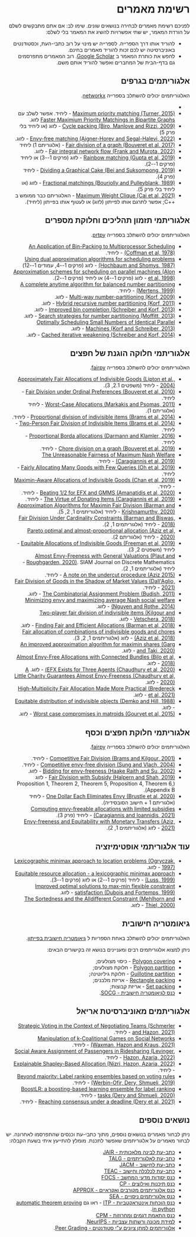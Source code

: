 <div dir='rtl' lang='he'>

# רשימת מאמרים

לפניכם רשימת מאמרים לבחירה בנושאים שונים.
שימו לב: אם אתם מתבקשים לשלם על הורדת המאמר, יש שתי אפשרויות להשיג את המאמר בלי לשלם:

* להוריד אותו דרך הספרייה. לספרייה יש מינוי על רוב כתבי-העת, וכסטודנטים באוניברסיטה יש לכם זכות להוריד מאמרים בחינם.
* לחפש את כותרת המאמר ב [Google Scholar](https://scholar.google.com). רוב המאמרים מתפרסמים גם בדף-הבית של המחברים ואפשר להוריד אותם משם.



## אלגוריתמים בגרפים

האלגוריתמים יכולים להשתלב בספרייה 
[networkx](https://networkx.org/).

* 
* [Maximum priority matching (Turner, 2015)](https://arxiv.org/abs/1512.08555) -  ליחיד. אפשר לשלב עם [Faster Maximium Priority Matchings in Bipartite Graphs](https://arxiv.org/abs/1512.09349) לזוג.
* [Cycle packing (Biro, Manlove and Rizzi, 2009)](https://www.worldscientific.com/doi/abs/10.1142/S1793830909000373) - 
לזוג (או ליחיד בלי פרק 5)
* [Envy-free matching (Aigner-Horev and Segal-Halevi, 2022)](https://www.sciencedirect.com/science/article/pii/S00200255210118) - לזוג.
* [Fair division of a graph (Bouveret et al, 2017)](https://arxiv.org/abs/1705.10239) - (אלגוריתם 1) ליחיד
* [Fair integral network flow (Frank and Murota, 2022)](https://arxiv.org/abs/1907.02673) - לזוג.
* [Rainbow matching (Gupta et al, 2019)](https://link.springer.com/article/10.1007/s00453-018-0497-3) - לזוג (פרקים 1--3) או ליחיד (פרקים 1--2).
* [Dividing a Graphical Cake (Bei and Suksompong, 2019)](https://arxiv.org/pdf/1910.14129.pdf#subsection.4.1) - ליחיד (פרק 4).
* [Fractional matchings (Bourjolly and Pulleyblank, 1989)](https://www.sciencedirect.com/science/article/pii/0166218X9290273D) - לזוג (או ליחיד בלי פרק 5).
* [Maximum Weight Clique (Cai et al, 2021)](https://www.jair.org/index.php/jair/article/view/12327) - האלגוריתם כבר ממומש ב ++C; אפשר לתרגם אותו לפייתון (לזוג) או לעטוף אותו בפייתון (ליחיד).


## אלגוריתמי תזמון תהליכים וחלוקת מספרים


האלגוריתמים יכולים להשתלב בספרייה 
[prtpy](https://github.com/erelsgl/prtpy).

* [An Application of Bin-Packing to Multiprocessor Scheduling (Coffman et al, 1978)](https://epubs.siam.org/doi/abs/10.1137/0207001) - ליחיד.
* [Using dual approximation algorithms for scheduling problems (Hochbaum and Shomys, 1987)](https://doi.org/10.1145/7531.7535) - לזוג (פרקים 1--4, עמודים 1--12)
* [Approximation schemes for scheduling on parallel machines (Alon et al, 1998)](https://onlinelibrary.wiley.com/doi/abs/10.1002/%28SICI%291099-1425%28199806%291%3A1%3C55%3A%3AAID-JOS2%3E3.0.CO%3B2-J) - לזוג (פרקים 1--4) או ליחיד (פרקים 1--2).
* [A complete anytime algorithm for balanced number partitioning (Mertens, 1999)](https://arxiv.org/abs/cs/9903011) -  ליחיד.
* [Multi-way number-partitioning (Korf, 2009)](http://ijcai.org/papers09/Papers/IJCAI09-096.pdf) - לזוג.
* [Hybrid recursive number partitioning (Korf, 2011)](https://www.aaai.org/ocs/index.php/IJCAI/IJCAI11/paper/viewPaper/3364) - לזוג.
* [Improved bin completion (Schreiber and Korf, 2013)](https://www.ijcai.org/Proceedings/13/Papers/103.pdf) - לזוג.
* [Search strategies for number partitioning (Moffitt, 2013)](https://www.ijcai.org/Proceedings/13/Papers/099.pdf) - לזוג.
* [Optimally Scheduling Small Numbers of Identical Parallel Machines (Korf and Schreiber, 2013)](https://ojs.aaai.org/index.php/ICAPS/article/view/13544) - לזוג.
* [Cached iterative weakening (Schreiber and Korf, 2014)](https://ojs.aaai.org/index.php/AAAI/article/view/9122) - לזוג.


## אלגוריתמי חלוקה הוגנת של חפצים

האלגוריתמים יכולים להשתלב בספרייה 
[fairpy](https://github.com/erelsgl/fairpy).

* [Approximately Fair Allocations of Indivisible Goods (Lipton et al., 2004)](https://dl.acm.org/doi/pdf/10.1145/988772.988792) - ליחיד (משפטים 2.1, 3).
* [Fair Division under Ordinal Preferences (Bouveret et al, 2010)](https://ebooks.iospress.nl/doi/10.3233/978-1-60750-606-5-387) - ליחיד.
* [Worst-Case Allocations (Markakis and Psomas, 2011)](https://link.springer.com/chapter/10.1007/978-3-642-25510-6_24) - ליחיד (אלגוריתם 1).
* [Proportional division of indivisible items (Brams et al, 2014)](https://mpra.ub.uni-muenchen.de/56587/) - ליחיד.
* [Two-Person Fair Division of Indivisible Items (Brams et al, 2014)](https://www.ams.org/journals/notices/201402/rnoti-p130.pdf/) - ליחיד.
* [Proportional Borda allocations (Darmann and Klamler, 2016)](https://link.springer.com/article/10.1007/s00355-016-0982-z) - ליחיד.
* [Chore division on a graph (Bouveret et al, 2019)](https://link.springer.com/article/10.1007/s10458-019-09415-z) - ליחיד.
* [The Unreasonable Fairness of Maximum Nash Welfare (Caragiannis et al, 2019)](http://eprints.gla.ac.uk/123283/1/123283.pdf) - ליחיד.
* [Fairly Allocating Many Goods with Few Queries (Oh et al, 2019)](https://doi.org/10.1609%2Faaai.v33i01.33012141) - ליחיד.
* [Maximin-Aware Allocations of Indivisible Goods (Chan et al, 2019)](https://arxiv.org/abs/1905.09969) - ליחיד.
* [Beating 1/2 for EFX and GMMS (Amanatidis et al, 2020)](https://doi.org/10.1016%2Fj.tcs.2020.07.006) - ליחיד.
* [The Virtue of Donating Items (Caragiannis et al, 2019)](https://arxiv.org/abs/1902.04319) - ליחיד.
* [Approximation Algorithms for Maximin Fair Division (Barman and Krishnamurthy, 2020)](https://dl.acm.org/doi/abs/10.1145/3381525) - ליחיד (אלגוריתמים 1, 2, 5). 
* [Fair Division Under Cardinality Constraints (Barman and Biswas, 2018)](https://arxiv.org/abs/1804.09521) - ליחיד (אלגוריתמים 1, 2).
* [Pareto optimal and almost-proportional allocation (Aziz et al, 2020)](https://www.sciencedirect.com/science/article/pii/S0167637720301024) - ליחיד (אלגוריתם 2).
* [Equitable Allocations of Indivisible Goods (Freeman et al, 2019)](https://arxiv.org/abs/1905.10656) - ליחיד (משפטים 2, 3).
* [Almost Envy-Freeness with General Valuations (Plaut and Roughgarden, 2020)](https://dl.acm.org/doi/abs/10.1145/3140756).
SIAM Journal on Discrete Mathematics - ליחיד (אלגוריתמים 1, 2).
* [A note on the undercut procedure (Aziz 2015)](https://link.springer.com/article/10.1007/s00355-015-0877-4) - ליחיד.
* [Fair Division of Goods in the Shadow of Market Values (Dall'Aglio, 2021)](https://arxiv.org/abs/1910.01615) - ליחיד.
* [The Combinatorial Assignment Problem (Budish, 2011)](https://doi.org/10.1086%2F664613) - לזוג.
* [Minimizing envy and maximizing average Nash social welfare (Nguyen and Rothe, 2014)](https://doi.org/10.1137%2F0117039) - לזוג.
* [Two-player fair division of indivisible items (Kilgour and Vetschera, 2018)](https://www.sciencedirect.com/science/article/pii/S0377221718304764) - לזוג.
* [Finding Fair and Efficient Allocations (Barman et al, 2018)](https://dl.acm.org/doi/abs/10.1145/3219166.3219176) - לזוג.
* [Fair allocation of combinations of indivisible goods and chores (Aziz et al, 2018)](https://arxiv.org/abs/1807.10684) - לזוג (אלגוריתמים 1, 2, 3).
* [An improved approximation algorithm for maximin shares (Garg and Taki, 2020)](https://www.sciencedirect.com/science/article/pii/S0004370221000989) - לזוג.
* [Almost Envy-Free Allocations with Connected Bundles (Bilo et al, 2018)](https://arxiv.org/abs/1808.09406) - לזוג.
* [EFX Exists for Three Agents (Chaudhury et al, 2020))](https://arxiv.org/abs/2002.05119) - לזוג.
[A Little Charity Guarantees Almost Envy-Freeness (Chaudhury et al, 2020)](https://epubs.siam.org/doi/abs/10.1137/20M1359134) - לזוג.
* [High-Multiplicity Fair Allocation Made More Practical (Bredereck et al, 2021)](https://dl.acm.org/doi/abs/10.5555/3463952.3463988) - לזוג.
* [Equitable distribution of indivisible objects (Demko and Hill, 1988)](https://www.sciencedirect.com/science/article/abs/pii/0165489688900479) - לזוג.
* [Worst case compromises in matroids (Gourvet et al, 2015)](https://www.sciencedirect.com/science/article/pii/S0304397515003722#br0150) - לזוג.


## אלגוריתמי חלוקת חפצים וכסף

האלגוריתמים יכולים להשתלב בספרייה 
[fairpy](https://github.com/erelsgl/fairpy).

* [Competitive Fair Division (Brams and Kilgour, 2001)](https://doi.org/10.1086%2F319550) - ליחיד.
* [Competitive envy-free division (Sung and Vlach, 2004)](https://doi.org/10.1007%2Fs00355-003-0240-z) - ליחיד.
* [Bidding for envy-freeness (Haake Raith and Su, 2002)](https://doi.org/10.1007%2Fs003550100149) - לזוג.
* [Fair Division with Subsidy (Halpern and Shah, 2019)](https://link.springer.com/chapter/10.1007/978-3-030-30473-7_25) - לזוג (Proposition 1, Theorem 2, Theorem 5, Proposition 4, Theorem 6, Appendix B).
* [One Dollar Each Eliminates Envy (Brustle et al, 2020)](https://doi.org/10.1145/3391403.3399447) - ליחיד (אלגוריתם 1 + חישוב הסובסידיה).
* [Computing envy-freeable allocations with limited subsidies (Caragiannis and Ioannidis, 2021)](https://arxiv.org/abs/2002.02789) - ליחיד (פרק 3). 
* [Envy-freeness and Equitability with Monetary Transfers (Aziz, 2021)](https://ojs.aaai.org/index.php/AAAI/article/view/16645) - לזוג (אלגוריתמים 1, 2).


## עוד אלגוריתמי אופטימיזציה

* [Lexicographic minimax approach to location problems (Ogryczak, 1997)](https://www.sciencedirect.com/science/article/abs/pii/S0377221796001543) - לזוג.
* [Equitable resource allocation - a lexicographic minimax approach (Luss, 1999)](https://pubsonline.informs.org/doi/abs/10.1287/opre.47.3.361) - ליחיד (פרקים 1--2) או לזוג (פרקים 1--3).
* [Improved optimal solutions to max-min flexible constraint satisfaction (Dubois and Fortemps, 1999)](https://www-sciencedirect-com.mgs.ariel.ac.il/science/article/pii/S0377221798003075) - לזוג.
* [The Sortedness and the Alldifferent Constraint (Mehlhorn and Thiel, 2000)](https://link.springer.com/chapter/10.1007/3-540-45349-0_23) - לזוג.


## גיאומטריה חישובית

האלגוריתמים יכולים להשתלב באחת הספריות ל
[גיאומטריה חישובית בפייתון](https://deeplearning.lipingyang.org/computational-geometry-in-python/).

ניתן למצוא אלגוריתמים רבים ומעניינים בנושא זה בקישורים הבאים:

* [Polygon covering](https://en.wikipedia.org/wiki/Polygon_covering) - כיסוי מצולעים;
* [Polygon partition](https://en.wikipedia.org/wiki/Polygon_partition) - חלוקת מצולעים;
* [Guillotine partition](https://en.wikipedia.org/wiki/Guillotine_partition) - חלוקת גיליוטינה;
* [Rectangle packing](https://en.wikipedia.org/wiki/Rectangle_packing) - אריזת מלבנים;
* [Set packing](https://en.wikipedia.org/wiki/Set_packing) - אריזת קבוצות;
* [כנס לגיאומטריה חישובית - SOCG](https://drops.dagstuhl.de/opus/portals/lipics/index.php?semnr=16186).





## אלגוריתמים מאוניברסיטת אריאל

* [Strategic Voting in the Context of Negotiating Teams (Schmerler and Hazon, 2021)](https://arxiv.org/abs/2107.14097) - ליחיד.
* [Manipulation of k-Coalitional Games on Social Networks (Waxman, Hazon and Kraus, 2021)](https://arxiv.org/abs/2105.09852) - ליחיד.
* [Social Aware Assignment of Passengers in Ridesharing (Levinger, Hazon, Azaria, 2022)](http://azariaa.com/Content/Publications/Social_Assignment_SA.pdf) - ליחיד.
* [Explainable Shapley-Based Allocation (Nizri, Hazon, Azaria, 2022)](http://azariaa.com/Content/Publications/Explainable_allocation_SA.pdf) - ליחיד.
* [Beyond majority: Label ranking ensembles based on voting rules (Werbin-Ofir, Dery, Shmueli, 2019)](https://www.sciencedirect.com/science/article/pii/S0957417419304221) - ליחיד.
* [BoostLR: a boosting-based learning ensemble for label ranking tasks (Dery and Shmueli, 2020)](https://ieeexplore.ieee.org/abstract/document/9205798/) - ליחיד.
* [Reaching consensus under a deadline (Dery et al, 2021)](https://link.springer.com/article/10.1007/s10458-020-09490-7) - ליחיד.





## נושאים נוספים

ניתן לבחור מאמרים בנושאים נוספים, מתוך כתבי-עת וכנסים שהתפרסמו לאחרונה. יש לבחור מאמרים על אלגוריתמים שאפשר לתכנת.
מומלץ להתייעץ איתי בשעת הקבלה:

* [כתב-עת לבינה מלאכותית - JAIR](https://www.jair.org/index.php/jair/issue/view/1161)
* [כתב-עת לאלגוריתמים - TALG](https://dl.acm.org/loi/talg/group/d2020.y2021)
* [כתב-עת לחישוב - JACM](https://dl.acm.org/loi/jacm/group/d2020.y2021)
* [כתב-עת לכלכלה וחישוב - TEAC](https://dl.acm.org/loi/teac/group/d2020.y2021)
* [כנס יסודות מדעי המחשב - FOCS](https://focs2021.cs.colorado.edu/focs-2021-accepted-papers/)
* [כנס תיכנות ואילוצים - CP](https://drops.dagstuhl.de/opus/portals/lipics/index.php?semnr=16213)
* [כנס אלגוריתמים מקורבים ואקראיים - APPROX](https://drops.dagstuhl.de/opus/portals/lipics/index.php?semnr=16208)
* [כנס אלגוריתמים ניסויים - SEA](https://drops.dagstuhl.de/opus/portals/lipics/index.php?semnr=16185)
* [כנס הוכחות אינטראקטביות - ITP](https://drops.dagstuhl.de/opus/portals/lipics/index.php?semnr=16189) - ראו גם [automatic theorem proving in python](https://www.google.com/search?client=firefox-b-d&q=automatic+theorem+proving+in+python).
* [כנס התאמת דגמים ומחרוזות - CPM](https://drops.dagstuhl.de/opus/portals/lipics/index.php?semnr=16191)
* [למידת מכונה ורשתות עצביות - NeurIPS](https://papers.nips.cc/paper/2021).
* [אלגוריתמים למתן ציונים ע"י סטודנטים - Peer Grading](https://sites.northwestern.edu/hartline/eecs-497-peer-grading/).


</div>